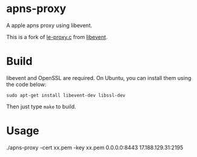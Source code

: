 # apns-proxy
A apple apns proxy using libevent.

This is a fork of [le-proxy.c](https://github.com/libevent/libevent/blob/master/sample/le-proxy.c)
from [libevent](https://github.com/libevent/libevent).

# Build

libevent and OpenSSL are required. On Ubuntu, you can install them using the code below:

```
sudo apt-get install libevent-dev libssl-dev
```

Then just type `make` to build.

# Usage

./apns-proxy -cert xx.pem -key xx.pem 0.0.0.0:8443 17.188.129.31:2195
